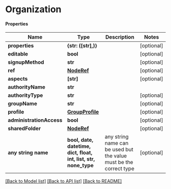 # Organization

#### Properties
Name | Type | Description | Notes
------------ | ------------- | ------------- | -------------
**properties** | **{str: ([str],)}** |  | [optional] 
**editable** | **bool** |  | [optional] 
**signupMethod** | **str** |  | [optional] 
**ref** | [**NodeRef**](NodeRef.md) |  | [optional] 
**aspects** | **[str]** |  | [optional] 
**authorityName** | **str** |  | 
**authorityType** | **str** |  | [optional] 
**groupName** | **str** |  | [optional] 
**profile** | [**GroupProfile**](GroupProfile.md) |  | [optional] 
**administrationAccess** | **bool** |  | [optional] 
**sharedFolder** | [**NodeRef**](NodeRef.md) |  | [optional] 
**any string name** | **bool, date, datetime, dict, float, int, list, str, none_type** | any string name can be used but the value must be the correct type | [optional]

[[Back to Model list]](../README.md#documentation-for-models) [[Back to API list]](../README.md#documentation-for-api-endpoints) [[Back to README]](../README.md)

